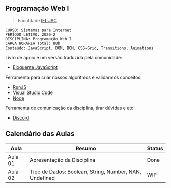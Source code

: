 ## Programação Web I
> Faculdade [IELUSC](https://faculdade.ielusc.br/cursos/graduacao/sistemas-para-internet/)

```
CURSO: Sistemas para Internet
PERÍODO LETIVO: 2020-2 
DISCIPLINA: Programação Web I
CARGA HORÁRIA Total: 80h
Conteúdo: JavaScript, DOM, BOM, CSS-Grid, Transitions, Animations
```

Livro de apoio é um versão traduzida pela comunidade:
 - [Eloquente JavaScript](https://braziljs.github.io/eloquente-javascript/)

Ferramenta para criar nossos algoritmos e validarmos conceitos: 
 - [RunJS](https://runjs.dev/)
 - [Visual Studio Code](https://code.visualstudio.com/)
 - [Node](https://nodejs.org/en/)

Ferramenta de comunicação da disciplina, tirar dúvidas e etc:
 - [Discord](https://discord.gg/74KapY)

## Calendário das Aulas

|  Aula      |  Resumo                                                | Status             | 
|---         |---                                                     |---                 |
|  Aula 01   | Apresentação da Disciplina                             | Done               |
|  Aula 02   | Tipo de Dados: Boolean, String, Number, NAN, Undefined | WIP                |
